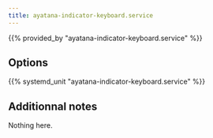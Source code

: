 ```yaml
---
title: ayatana-indicator-keyboard.service
---
```


{{% provided_by "ayatana-indicator-keyboard.service" %}}

## Options

{{% systemd_unit "ayatana-indicator-keyboard.service" %}}

## Additionnal notes

Nothing here.